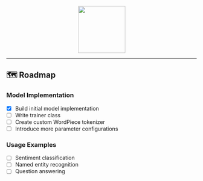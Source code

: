 <p align="center">
  <img src="https://github.com/user-attachments/assets/8c0fb9dd-7bf8-4b2d-aef1-03ef57f86711" height="125px"></img>
</p>

---

## 🗺️ Roadmap

### Model Implementation
- [x] Build initial model implementation
- [ ] Write trainer class
- [ ] Create custom WordPiece tokenizer
- [ ] Introduce more parameter configurations

### Usage Examples
- [ ] Sentiment classification
- [ ] Named entity recognition
- [ ] Question answering
